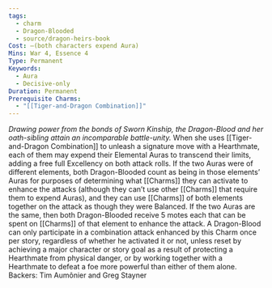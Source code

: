 ```yaml
---
tags:
  - charm
  - Dragon-Blooded
  - source/dragon-heirs-book
Cost: —(both characters expend Aura)
Mins: War 4, Essence 4
Type: Permanent
Keywords:
  - Aura
  - Decisive-only
Duration: Permanent
Prerequisite Charms:
  - "[[Tiger-and-Dragon Combination]]"
---
```

*Drawing power from the bonds of Sworn Kinship, the Dragon-Blood and her oath-sibling attain an incomparable battle-unity.*
When she uses [[Tiger-and-Dragon Combination]] to unleash a signature move with a Hearthmate, each of them may expend their Elemental Auras to transcend their limits, adding a free full Excellency on both attack rolls. If the two Auras were of different elements, both Dragon-Blooded count as being in those elements’ Auras for purposes of determining what [[Charms]] they can activate to enhance the attacks (although they can’t use other [[Charms]] that require them to expend Auras), and they can use [[Charms]] of both elements together on the attack as though they were Balanced. If the two Auras are the same, then both Dragon-Blooded receive 5 motes each that can be spent on [[Charms]] of that element to enhance the attack.
A Dragon-Blood can only participate in a combination attack enhanced by this Charm once per story, regardless of whether he activated it or not, unless reset by achieving a major character or story goal as a result of protecting a Hearthmate from physical danger, or by working together with a Hearthmate to defeat a foe more powerful than either of them alone.
Backers: Tim Aumônier and Greg Stayner